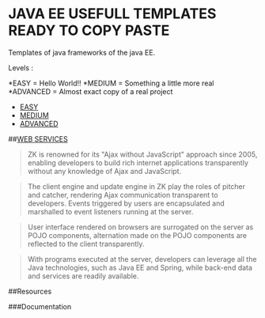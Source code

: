 JAVA EE USEFULL TEMPLATES READY TO COPY PASTE 
============================

Templates of java frameworks of the java EE.

Levels :

*EASY = Hello World!!
*MEDIUM = Something a little more real
*ADVANCED = Almost exact copy of a real project

* [EASY](#)
* [MEDIUM](#)
* [ADVANCED](#)


##[WEB SERVICES](http://www.zkoss.org/product/zk)

> ZK is renowned for its "Ajax without JavaScript" approach since 2005,
> enabling developers to build rich internet applications transparently
> without any knowledge of Ajax and JavaScript.

> The client engine and update engine in ZK play the roles of pitcher and
> catcher, rendering Ajax communication transparent to developers. Events
> triggered by users are encapsulated and marshalled to event listeners
> running at the server.

> User interface rendered on browsers are surrogated on the server as
> POJO components, alternation made on the POJO components are reflected
> to the client transparently.

> With programs executed at the server, developers can leverage all the Java
> technologies, such as Java EE and Spring, while back-end data and services
> are readily available.

##Resources

###Documentation
